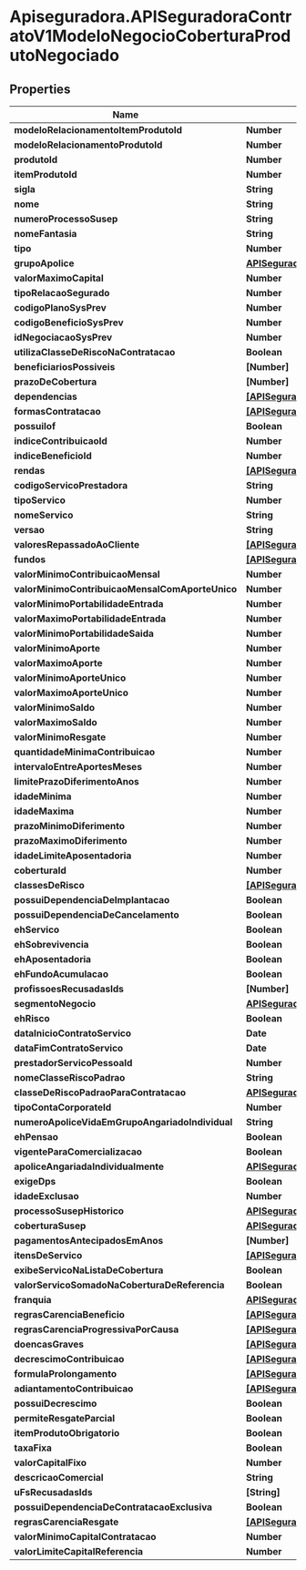 # Apiseguradora.APISeguradoraContratoV1ModeloNegocioCoberturaProdutoNegociado

## Properties
Name | Type | Description | Notes
------------ | ------------- | ------------- | -------------
**modeloRelacionamentoItemProdutoId** | **Number** |  | [optional] 
**modeloRelacionamentoProdutoId** | **Number** |  | [optional] 
**produtoId** | **Number** |  | [optional] 
**itemProdutoId** | **Number** |  | [optional] 
**sigla** | **String** |  | [optional] 
**nome** | **String** |  | [optional] 
**numeroProcessoSusep** | **String** |  | [optional] 
**nomeFantasia** | **String** |  | [optional] 
**tipo** | **Number** |  | [optional] 
**grupoApolice** | [**APISeguradoraContratoV1ModeloNegocioGrupoApolice**](APISeguradoraContratoV1ModeloNegocioGrupoApolice.md) |  | [optional] 
**valorMaximoCapital** | **Number** |  | [optional] 
**tipoRelacaoSegurado** | **Number** |  | [optional] 
**codigoPlanoSysPrev** | **Number** |  | [optional] 
**codigoBeneficioSysPrev** | **Number** |  | [optional] 
**idNegociacaoSysPrev** | **Number** |  | [optional] 
**utilizaClasseDeRiscoNaContratacao** | **Boolean** |  | [optional] 
**beneficiariosPossiveis** | **[Number]** |  | [optional] 
**prazoDeCobertura** | **[Number]** |  | [optional] 
**dependencias** | [**[APISeguradoraContratoV1ProdutoDependenciaCoberturaProduto]**](APISeguradoraContratoV1ProdutoDependenciaCoberturaProduto.md) |  | [optional] 
**formasContratacao** | [**[APISeguradoraContratoV1ModeloNegocioFormaContratacao]**](APISeguradoraContratoV1ModeloNegocioFormaContratacao.md) |  | [optional] 
**possuiIof** | **Boolean** |  | [optional] 
**indiceContribuicaoId** | **Number** |  | [optional] 
**indiceBeneficioId** | **Number** |  | [optional] 
**rendas** | [**[APISeguradoraContratoV1ModeloNegocioRenda]**](APISeguradoraContratoV1ModeloNegocioRenda.md) |  | [optional] 
**codigoServicoPrestadora** | **String** |  | [optional] 
**tipoServico** | **Number** |  | [optional] 
**nomeServico** | **String** |  | [optional] 
**versao** | **String** |  | [optional] 
**valoresRepassadoAoCliente** | [**[APISeguradoraContratoV1ModeloNegocioValorRepassadoAoCliente]**](APISeguradoraContratoV1ModeloNegocioValorRepassadoAoCliente.md) |  | [optional] 
**fundos** | [**[APISeguradoraContratoV1ProdutoFundo]**](APISeguradoraContratoV1ProdutoFundo.md) |  | [optional] 
**valorMinimoContribuicaoMensal** | **Number** |  | [optional] 
**valorMinimoContribuicaoMensalComAporteUnico** | **Number** |  | [optional] 
**valorMinimoPortabilidadeEntrada** | **Number** |  | [optional] 
**valorMaximoPortabilidadeEntrada** | **Number** |  | [optional] 
**valorMinimoPortabilidadeSaida** | **Number** |  | [optional] 
**valorMinimoAporte** | **Number** |  | [optional] 
**valorMaximoAporte** | **Number** |  | [optional] 
**valorMinimoAporteUnico** | **Number** |  | [optional] 
**valorMaximoAporteUnico** | **Number** |  | [optional] 
**valorMinimoSaldo** | **Number** |  | [optional] 
**valorMaximoSaldo** | **Number** |  | [optional] 
**valorMinimoResgate** | **Number** |  | [optional] 
**quantidadeMinimaContribuicao** | **Number** |  | [optional] 
**intervaloEntreAportesMeses** | **Number** |  | [optional] 
**limitePrazoDiferimentoAnos** | **Number** |  | [optional] 
**idadeMinima** | **Number** |  | [optional] 
**idadeMaxima** | **Number** |  | [optional] 
**prazoMinimoDiferimento** | **Number** |  | [optional] 
**prazoMaximoDiferimento** | **Number** |  | [optional] 
**idadeLimiteAposentadoria** | **Number** |  | [optional] 
**coberturaId** | **Number** |  | [optional] 
**classesDeRisco** | [**[APISeguradoraContratoV1ModeloNegocioClasseRisco]**](APISeguradoraContratoV1ModeloNegocioClasseRisco.md) |  | [optional] 
**possuiDependenciaDeImplantacao** | **Boolean** |  | [optional] 
**possuiDependenciaDeCancelamento** | **Boolean** |  | [optional] 
**ehServico** | **Boolean** |  | [optional] 
**ehSobrevivencia** | **Boolean** |  | [optional] 
**ehAposentadoria** | **Boolean** |  | [optional] 
**ehFundoAcumulacao** | **Boolean** |  | [optional] 
**profissoesRecusadasIds** | **[Number]** |  | [optional] 
**segmentoNegocio** | [**APISeguradoraContratoV1ModeloNegocioSegmentoNegocio**](APISeguradoraContratoV1ModeloNegocioSegmentoNegocio.md) |  | [optional] 
**ehRisco** | **Boolean** |  | [optional] 
**dataInicioContratoServico** | **Date** |  | [optional] 
**dataFimContratoServico** | **Date** |  | [optional] 
**prestadorServicoPessoaId** | **Number** |  | [optional] 
**nomeClasseRiscoPadrao** | **String** |  | [optional] 
**classeDeRiscoPadraoParaContratacao** | [**APISeguradoraContratoV1ModeloNegocioClasseRisco**](APISeguradoraContratoV1ModeloNegocioClasseRisco.md) |  | [optional] 
**tipoContaCorporateId** | **Number** |  | [optional] 
**numeroApoliceVidaEmGrupoAngariadoIndividual** | **String** |  | [optional] 
**ehPensao** | **Boolean** |  | [optional] 
**vigenteParaComercializacao** | **Boolean** |  | [optional] 
**apoliceAngariadaIndividualmente** | [**APISeguradoraContratoV1ModeloNegocioApoliceAngariadaIndividualmente**](APISeguradoraContratoV1ModeloNegocioApoliceAngariadaIndividualmente.md) |  | [optional] 
**exigeDps** | **Boolean** |  | [optional] 
**idadeExclusao** | **Number** |  | [optional] 
**processoSusepHistorico** | [**APISeguradoraContratoV1ModeloNegocioProcessoSusepHistorico**](APISeguradoraContratoV1ModeloNegocioProcessoSusepHistorico.md) |  | [optional] 
**coberturaSusep** | [**APISeguradoraContratoV1ModeloNegocioCoberturaSusep**](APISeguradoraContratoV1ModeloNegocioCoberturaSusep.md) |  | [optional] 
**pagamentosAntecipadosEmAnos** | **[Number]** |  | [optional] 
**itensDeServico** | [**[APISeguradoraContratoV1ModeloNegocioItemServico]**](APISeguradoraContratoV1ModeloNegocioItemServico.md) |  | [optional] 
**exibeServicoNaListaDeCobertura** | **Boolean** |  | [optional] 
**valorServicoSomadoNaCoberturaDeReferencia** | **Boolean** |  | [optional] 
**franquia** | [**APISeguradoraContratoV1ModeloNegocioFranquia**](APISeguradoraContratoV1ModeloNegocioFranquia.md) |  | [optional] 
**regrasCarenciaBeneficio** | [**[APISeguradoraContratoV1ModeloNegocioRegraCarenciaBeneficio]**](APISeguradoraContratoV1ModeloNegocioRegraCarenciaBeneficio.md) |  | [optional] 
**regrasCarenciaProgressivaPorCausa** | [**[APISeguradoraContratoV1ModeloNegocioRegraCarenciaProgressivaPorCausa]**](APISeguradoraContratoV1ModeloNegocioRegraCarenciaProgressivaPorCausa.md) |  | [optional] 
**doencasGraves** | [**[APISeguradoraContratoV1ModeloNegocioDoencasGraves]**](APISeguradoraContratoV1ModeloNegocioDoencasGraves.md) |  | [optional] 
**decrescimoContribuicao** | [**[APISeguradoraContratoV1ModeloNegocioDecrescimoContribuicao]**](APISeguradoraContratoV1ModeloNegocioDecrescimoContribuicao.md) |  | [optional] 
**formulaProlongamento** | [**[APISeguradoraContratoV1ModeloNegocioFormulaProlongamento]**](APISeguradoraContratoV1ModeloNegocioFormulaProlongamento.md) |  | [optional] 
**adiantamentoContribuicao** | [**[APISeguradoraContratoV1ModeloNegocioAdiantamentoContribuicao]**](APISeguradoraContratoV1ModeloNegocioAdiantamentoContribuicao.md) |  | [optional] 
**possuiDecrescimo** | **Boolean** |  | [optional] 
**permiteResgateParcial** | **Boolean** |  | [optional] 
**itemProdutoObrigatorio** | **Boolean** |  | [optional] 
**taxaFixa** | **Boolean** |  | [optional] 
**valorCapitalFixo** | **Number** |  | [optional] 
**descricaoComercial** | **String** |  | [optional] 
**uFsRecusadasIds** | **[String]** |  | [optional] 
**possuiDependenciaDeContratacaoExclusiva** | **Boolean** |  | [optional] 
**regrasCarenciaResgate** | [**[APISeguradoraContratoV1ModeloNegocioRegraCarenciaResgate]**](APISeguradoraContratoV1ModeloNegocioRegraCarenciaResgate.md) |  | [optional] 
**valorMinimoCapitalContratacao** | **Number** |  | [optional] 
**valorLimiteCapitalReferencia** | **Number** |  | [optional] 


